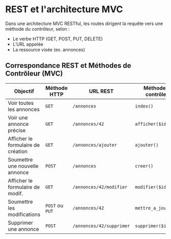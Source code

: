 # REST et l'architecture MVC

Dans une architecture MVC RESTful, les routes dirigent la requête vers une méthode du contrôleur, selon :

- Le verbe HTTP (GET, POST, PUT, DELETE)
- L’URL appelée
- La ressource visée (ex. annonces)

## Correspondance REST et Méthodes de Contrôleur (MVC)

| Objectif                           | Méthode HTTP    | URL REST                | Méthode du contrôleur |
| ---------------------------------- | --------------- | ----------------------- | --------------------- |
| Voir toutes les annonces           | `GET`           | `/annonces`             | `index()`             |
| Voir une annonce précise           | `GET`           | `/annonces/42`          | `afficher($id)`       |
| Afficher le formulaire de création | `GET`           | `/annonces/ajouter`     | `ajouter()`           |
| Soumettre une nouvelle annonce     | `POST`          | `/annonces`             | `creer()`             |
| Afficher le formulaire de modif.   | `GET`           | `/annonces/42/modifier` | `modifier($id)`       |
| Soumettre les modifications        | `POST` ou `PUT` | `/annonces/42`          | `mettre_a_jour($id)`  |
| Supprimer une annonce              | `POST`        | `/annonces/42/supprimer`          | `supprimer($id)`      |
